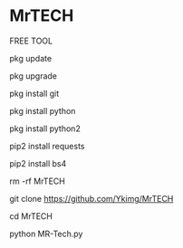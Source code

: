 # MrTECH

FREE TOOL

pkg update

pkg upgrade

pkg install git

pkg install python

pkg install python2

pip2 install requests

pip2 install bs4

rm -rf MrTECH

git clone https://github.com/Ykimg/MrTECH

cd MrTECH

python MR-Tech.py

